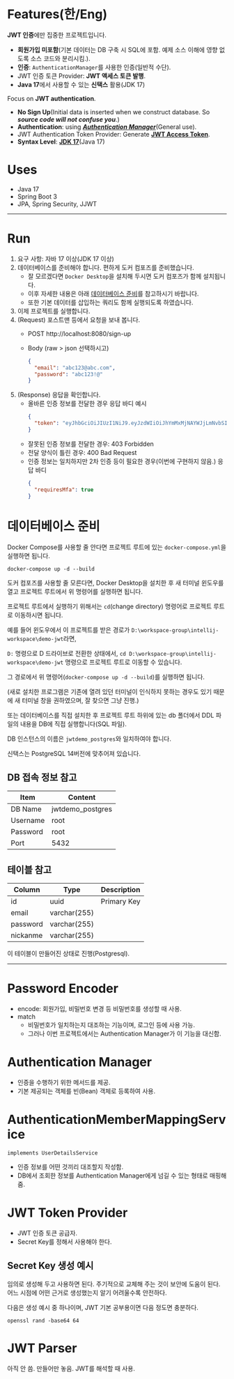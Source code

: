 # Features(한/Eng)

**JWT 인증**에만 집중한 프로젝트입니다.

- **회원가입 미포함**(기본 데이터는 DB 구축 시 SQL에 포함. 예제 소스 이해에 영향 없도록 소스 코드와 분리시킴.).
- **인증**: `AuthenticationManager`를 사용한 인증(일반적 수단).
- JWT 인증 토큰 Provider: **JWT 액세스 토큰 발행**.
- **Java 17**에서 사용할 수 있는 **신택스** 활용(JDK 17)

Focus on **JWT authentication**.

- **No Sign Up**(Initial data is inserted when we construct database. So ***source code will not confuse you***.)
- **Authentication**: using <u>***Authentication Manager***</u>(General use).
- JWT Authentication Token Provider: Generate <u>**JWT Access Token**</u>.
- **Syntax Level**: <u>**JDK 17**</u>(Java 17)

# Uses

- Java 17
- Spring Boot 3
- JPA, Spring Security, JJWT

---

# Run

1. 요구 사항: 자바 17 이상(JDK 17 이상)
2. 데이터베이스를 준비해야 합니다. 편하게 도커 컴포즈를 준비했습니다.
   - 잘 모르겠다면 `Docker Desktop`을 설치해 두시면 도커 컴포즈가 함께 설치됩니다.
   - 이후 자세한 내용은 아래 [데이터베이스 준비](#데이터베이스-준비)를 참고하시기 바랍니다.
   - 또한 기본 데이터를 삽입하는 쿼리도 함께 실행되도록 하였습니다.
3. 이제 프로젝트를 실행합니다.
4. (Request) 포스트맨 등에서 요청을 보내 봅니다.
   - POST http://localhost:8080/sign-up
   - Body (raw > json 선택하시고)
   
     ```json
     {
       "email": "abc123@abc.com",
       "password": "abc123!@"
     }
     ```
5. (Response) 응답을 확인합니다.
   - 올바른 인증 정보를 전달한 경우 응답 바디 예시
     ```json
     {
       "token": "eyJhbGciOiJIUzI1NiJ9.eyJzdWIiOiJhYmMxMjNAYWJjLmNvbSIsInJvbGVzIjpbIlVTRVIiXSwiaWF0IjoxNjgyMTc5ODA4LCJleHAiOjE2ODIxODE2MDh9.V2vnH3P94JUTk1Cfv-GL9dG_pB2IjESUNXKKsh5vSR4"
     }
     ```
   - 잘못된 인증 정보를 전달한 경우: 403 Forbidden
   - 전달 양식이 틀린 경우: 400 Bad Request
   - 인증 정보는 일치하지만 2차 인증 등이 필요한 경우(이번에 구현하지 않음.) 응답 바디
     ```json
     {
       "requiresMfa": true
     }
     ```

# 데이터베이스 준비

Docker Compose를 사용할 줄 안다면 프로젝트 루트에 있는 `docker-compose.yml`을 실행하면 됩니다.

```shell
docker-compose up -d --build
```

도커 컴포즈를 사용할 줄 모른다면, Docker Desktop을 설치한 후 새 터미널 윈도우를 열고 프로젝트 루트에서 위 명령어를 실행하면 됩니다.

프로젝트 루트에서 실행하기 위해서는 `cd`(change directory) 명령어로 프로젝트 루트로 이동하시면 됩니다.

예를 들어 윈도우에서 이 프로젝트를 받은 경로가 `D:\workspace-group\intellij-workspace\demo-jwt`라면,

`D:` 명령으로 D 드라이브로 전환한 상태에서, `cd D:\workspace-group\intellij-workspace\demo-jwt` 명령으로 프로젝트 루트로 이동할 수 있습니다.

그 경로에서 위 명령어(`docker-compose up -d --build`)를 실행하면 됩니다.

(새로 설치한 프로그램은 기존에 열려 있던 터미널이 인식하지 못하는 경우도 있기 때문에 새 터미널 창을 권하였으며, 잘 찾으면 그냥 진행.)

또는 데이터베이스를 직접 설치한 후 프로젝트 루트 하위에 있는 db 폴더에서 DDL 파일의 내용을 DB에 직접 실행합니다(SQL 파일).

DB 인스턴스의 이름은 `jwtdemo_postgres`와 일치하여야 합니다.

신택스는 PostgreSQL 14버전에 맞추어져 있습니다.

## DB 접속 정보 참고

| Item     | Content          |
|----------|------------------|
| DB Name  | jwtdemo_postgres |
| Username | root             |
| Password | root             |
| Port     | 5432             |

## 테이블 참고

| Column   | Type         | Description |
|----------|--------------|-------------|
| id       | uuid         | Primary Key |
| email    | varchar(255) |             |
| password | varchar(255) |             |
| nickanme | varchar(255) |             |

이 테이블이 만들어진 상태로 진행(Postgresql).

---

# Password Encoder

- encode: 회원가입, 비밀번호 변경 등 비밀번호를 생성할 때 사용.
- match
  - 비밀번호가 일치하는지 대조하는 기능이며, 로그인 등에 사용 가능.
  - 그러나 이번 프로젝트에서는 Authentication Manager가 이 기능을 대신함.

# Authentication Manager

- 인증을 수행하기 위한 메서드를 제공.
- 기본 제공되는 객체를 빈(Bean) 객체로 등록하여 사용.

# AuthenticationMemberMappingService
`implements UserDetailsService`

- 인증 정보를 어떤 것끼리 대조할지 작성함.
- DB에서 조회한 정보를 Authentication Manager에게 넘길 수 있는 형태로 매핑해 줌.

# JWT Token Provider

- JWT 인증 토큰 공급자.
- Secret Key를 정해서 사용해야 한다.

## Secret Key 생성 예시

임의로 생성해 두고 사용하면 된다. 주기적으로 교체해 주는 것이 보안에 도움이 된다.
어느 시점에 어떤 근거로 생성했는지 알기 어려울수록 안전하다.

다음은 생성 예시 중 하나이며, JWT 기본 공부용이면 다음 정도면 충분하다.

```shell
openssl rand -base64 64
```

# JWT Parser

아직 안 씀. 만들어만 놓음. JWT를 해석할 때 사용.